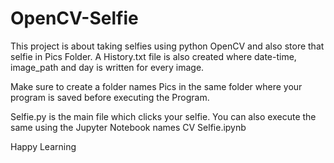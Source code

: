# OpenCV-Selfie
This project is about taking selfies using python OpenCV and also store that selfie in Pics Folder. A History.txt file is also created where date-time, image_path and day is written for every image.

Make sure to create a folder names Pics in the same folder where your program is saved before executing the Program.

Selfie.py is the main file which clicks your selfie. You can also execute the same using the Jupyter Notebook names CV Selfie.ipynb

Happy Learning
